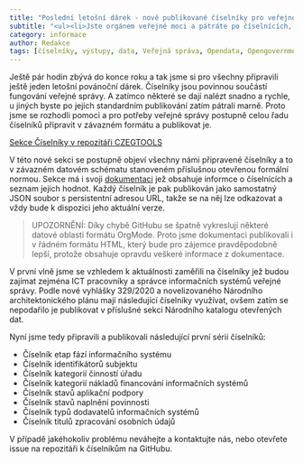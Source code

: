 ```yaml
---
title: "Poslední letošní dárek - nově publikované číselníky pro veřejnou správu"
subtitle: "<ul><li>Jste orgánem veřejné moci a pátráte po číselnících, které musíte používat?<li>Celou řadu jich najdete třeba v Národním katalogu otevřených dat, nebo v Registru práv a povinností.<li>Jsou zde ale poněkud nově definované číselníky, které zatím moc nenajdete. A s tím jsme se rozhodli pomoci.</ul>"
category: informace
author: Redakce
tags: [číselníky, výstupy, data, Veřejná správa, Opendata, Opengovernment, digiúřad]
---
```


Ještě pár hodin zbývá do konce roku a tak jsme si pro všechny připravili ještě jeden letošní povánoční dárek. Číselníky jsou povinnou součástí fungování veřejné správy. A zatímco některé se dají nalézt snadno a rychle, u jiných byste po jejich standardním publikování zatím pátrali marně. Proto jsme se rozhodli pomoci a pro potřeby veřejné správy postupně celou řadu číselníků připravit v závazném formátu a publikovat je.


[Sekce Číselníky v repozitáři CZEGTOOLS](https://github.com/OPENCZEG/czeg_tools/tree/master/valuelists)

V této nové sekci se postupně objeví všechny námi připravené číselníky a to v závazném datovém schématu stanoveném příslušnou otevřenou formální normou. Sekce má i svoji [dokumentaci](https://github.com/OPENCZEG/czeg_tools/blob/master/valuelists/dokumentace.org) jež obsahuje informce o číselnících a seznam jejich hodnot. Každý číselník je pak publikován jako samostatný JSON soubor s persistentní adresou URL, takže se na něj lze odkazovat a vždy bude k dispozici jeho aktuální verze.

> UPOZORNĚNÍ: Díky chybě GitHubu se špatně vykreslují některé datové oblasti formátu OrgMode. Proto jsme dokumentaci publikovali i v řádném formátu HTML, který bude pro zájemce pravděpodobně lepší, protože obsahuje opravdu veškeré informace z dokumentace.

V první vlně jsme se vzhledem k aktuálnosti zaměřili na číselníky jež budou zajímat zejména ICT pracovníky a správce informačních systémů veřejné správy. Podle nové vyhlášky 329/2020 a novelizovaného Národního architektonického plánu mají následující číselníky využívat, ovšem zatím se nepodařilo je publikovat v příslušné sekci Národního katalogu otevřených dat. 

Nyní jsme tedy připravili a publikovali následující první sérii číselníků:

* Číselník etap fází informačního systému
* Číselník identifikátorů subjektu
* Číselník kategorií činností úřadu
* Číselník kategorií nákladů financování informačních systémů
* Číselník stavů aplikační podpory
* Číselník stavů naplnění povinnosti
* Číselník typů dodavatelů informačních systémů
* Číselník titulů zpracování osobních údajů

V případě jakéhokoliv problému neváhejte a kontaktujte nás, nebo otevřete issue na repozitáři k číselníkům na GitHubu.